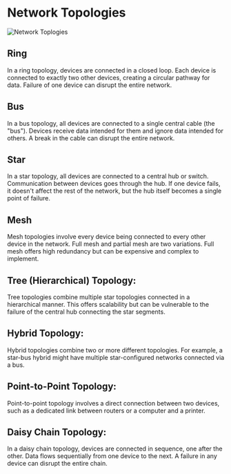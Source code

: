 # Network Topologies

![Network Toplogies](/img/network_topology.jpg)

## Ring
In a ring topology, devices are connected in a closed loop. Each device is connected to exactly two other 
devices, creating a circular pathway for data. Failure of one device can disrupt the entire network.

## Bus
In a bus topology, all devices are connected to a single central cable (the "bus"). Devices receive data 
intended for them and ignore data intended for others. A break in the cable can disrupt the entire network.

## Star
In a star topology, all devices are connected to a central hub or switch. Communication between devices goes 
through the hub. If one device fails, it doesn't affect the rest of the network, but the hub itself 
becomes a single point of failure.

## Mesh
Mesh topologies involve every device being connected to every other device in the network. Full mesh and 
partial mesh are two variations. Full mesh offers high redundancy but can be expensive and complex to 
implement.

## Tree (Hierarchical) Topology:
Tree topologies combine multiple star topologies connected in a hierarchical manner. This offers 
scalability but can be vulnerable to the failure of the central hub connecting the star segments.

## Hybrid Topology:
Hybrid topologies combine two or more different topologies. For example, a star-bus hybrid might 
have multiple star-configured networks connected via a bus.

## Point-to-Point Topology:
Point-to-point topology involves a direct connection between two devices, such as a dedicated link 
between routers or a computer and a printer.

## Daisy Chain Topology:
In a daisy chain topology, devices are connected in sequence, one after the other. Data flows 
sequentially from one device to the next. A failure in any device can disrupt the entire chain.
